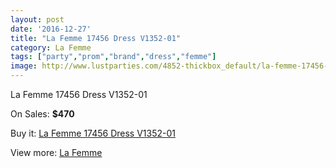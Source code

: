 ```yaml
---
layout: post
date: '2016-12-27'
title: "La Femme 17456 Dress V1352-01"
category: La Femme
tags: ["party","prom","brand","dress","femme"]
image: http://www.lustparties.com/4852-thickbox_default/la-femme-17456-dress-v1352-01.jpg
---
```

La Femme 17456 Dress V1352-01

On Sales: **$470**
<a href="https://www.lustparties.com/en/la-femme/1619-la-femme-17456-dress-v1352-01.html"><amp-img layout="responsive" width="600" height="600" src="//www.lustparties.com/4852-thickbox_default/la-femme-17456-dress-v1352-01.jpg" alt="La Femme 17456 Dress V1352-01 0" /></a>
<a href="https://www.lustparties.com/en/la-femme/1619-la-femme-17456-dress-v1352-01.html"><amp-img layout="responsive" width="600" height="600" src="//www.lustparties.com/4853-thickbox_default/la-femme-17456-dress-v1352-01.jpg" alt="La Femme 17456 Dress V1352-01 1" /></a>
<a href="https://www.lustparties.com/en/la-femme/1619-la-femme-17456-dress-v1352-01.html"><amp-img layout="responsive" width="600" height="600" src="//www.lustparties.com/4854-thickbox_default/la-femme-17456-dress-v1352-01.jpg" alt="La Femme 17456 Dress V1352-01 2" /></a>
<a href="https://www.lustparties.com/en/la-femme/1619-la-femme-17456-dress-v1352-01.html"><amp-img layout="responsive" width="600" height="600" src="//www.lustparties.com/4855-thickbox_default/la-femme-17456-dress-v1352-01.jpg" alt="La Femme 17456 Dress V1352-01 3" /></a>

Buy it: [La Femme 17456 Dress V1352-01](https://www.lustparties.com/en/la-femme/1619-la-femme-17456-dress-v1352-01.html "La Femme 17456 Dress V1352-01")

View more: [La Femme](https://www.lustparties.com/en/4-la-femme "La Femme")